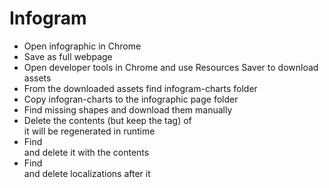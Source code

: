 # Infogram
* Open infographic in Chrome
* Save as full webpage
* Open developer tools in Chrome and use Resources Saver to download assets
* From the downloaded assets find infogram-charts folder
* Copy infogran-charts to the infographic page folder
* Find missing shapes and download them manually
* Delete the contents (but keep the tag) of <div id="container"> it will be regenerated in runtime
* Find <div id="onetrust-consent-sdk"> and delete it with the contents
* Find <div id="tooltip-container"></div> and delete localizations after it
